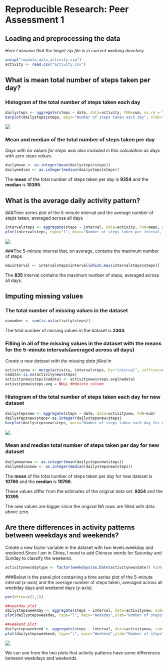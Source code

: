 # Reproducible Research: Peer Assessment 1


## Loading and preprocessing the data
_Here I assume that the target zip file is in current working directory._


```r
unzip("repdata_data_activity.zip")
activity <- read.csv("activity.csv")
```
## What is mean total number of steps taken per day?

### Histogram of the total number of steps taken each day

```r
dailysteps <- aggregate(steps ~ date, data=activity, FUN=sum, na.rm = TRUE, na.action = na.pass)
barplot(dailysteps$steps, main="Number of steps taken each day", xlab="Date", ylab="Steps", names.arg=dailysteps$date)
```

![](PA1_template_files/figure-html/unnamed-chunk-2-1.png)<!-- -->

### Mean and median of the total number of steps taken per day
_Days with no values for steps was also included in this calculation as days with zero steps values._

```r
dailymean <- as.integer(mean(dailysteps$steps))
dailymedian <- as.integer(median(dailysteps$steps))
```
The __mean__ of the total number of steps taken per day is __9354__ and the __median__ is __10395__.

## What is the average daily activity pattern?
###Time series plot of the 5-minute interval and the average number of steps taken, averaged across all days

```r
intervalsteps <- aggregate(steps ~ interval, data=activity, FUN=mean, na.rm = TRUE, na.action = na.pass)
plot(intervalsteps, type="l", main="Number of steps taken per inteval, averaged across all days")
```

![](PA1_template_files/figure-html/unnamed-chunk-4-1.png)<!-- -->

###The 5-minute interval that, on average, contains the maximum number of steps

```r
maxinterval <- intervalsteps$interval[which.max(intervalsteps$steps)]
```
The __835__ interval contains the maximum number of steps, averaged across all days.

## Imputing missing values

### The total number of missing values in the dataset 

```r
nanumber <- sum(is.na(activity$steps))
```
The total number of missing values in the dataset is __2304__. 

### Filling in all of the missing values in the dataset with the means for the 5-minute intervals(averaged across all days) 

_Create a new dataset with the missing data filled in_

```r
activitynew <- merge(activity, intervalsteps, by="interval", suffixes=c("", ".avg"))
nadata<-is.na(activitynew$steps)
activitynew$steps[nadata] <- activitynew$steps.avg[nadata]
activitynew$steps.avg = NULL ##delete column
```

### Histogram of the total number of steps taken each day for new dataset 

```r
dailystepsnew <- aggregate(steps ~ date, data=activitynew, FUN=sum)
dailystepsnew$steps<-as.integer(dailystepsnew$steps)
barplot(dailystepsnew$steps, main="Number of steps taken each day for new dataset", xlab="Date", ylab="Steps", names.arg=dailystepsnew$date)
```

![](PA1_template_files/figure-html/unnamed-chunk-8-1.png)<!-- -->

### Mean and median total number of steps taken per day for new dataset

```r
dailymeannew <- as.integer(mean(dailystepsnew$steps))
dailymediannew <- as.integer(median(dailystepsnew$steps))
```
The __mean__ of the total number of steps taken per day for new dataset is __10766__ and the __median__ is __10766__.

These values differ from the estimates of the original data set: __9354__ and the __10395__.

The new values are bigger since the original NA rows are filled with data above zero.

## Are there differences in activity patterns between weekdays and weekends?
Create a new factor variable in the dataset with two levels:weekday and weekend.Since I am in China, I need to add Chinese words for Saturday and Sunday to classify the weekend.


```r
activitynew$daytype <- factor(weekdays(as.Date(activitynew$date)) %in% c( "Saturday","星期六", "Sunday","星期日"), levels=c("FALSE", "TRUE"), labels=c("Weekday", "Weekend"))
```

###Below is the panel plot containing a time series plot of the 5-minute interval (x-axis) and the average number of steps taken, averaged across all weekday days and weekend days (y-axis).

```r
par(mfrow=c(2,1))

##weekday plot
dailystepsweekday <- aggregate(steps ~ interval, data=activitynew, subset=activitynew$daytype=="Weekday", FUN=mean)
plot(dailystepsweekday, type="l", main="Weekday",ylab="Number of steps",col="Blue")

##weekend plot
dailystepsweekend <- aggregate(steps ~ interval, data=activitynew, subset=activitynew$daytype=="Weekend", FUN=mean)
plot(dailystepsweekend, type="l", main="Weekend",ylab="Number of steps",col="Blue")
```

![](PA1_template_files/figure-html/unnamed-chunk-11-1.png)<!-- -->

We can see from the two plots that activity patterns have some differences between weekdays and weekends.
